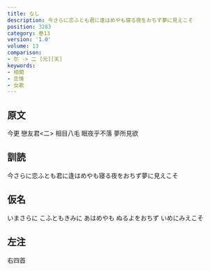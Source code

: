 ```yaml
---
title: なし
description: 今さらに恋ふとも君に逢はめやも寝る夜をおちず夢に見えこそ
position: 3283
category: 巻13
version: '1.0'
volume: 13
comparison:
- 尓 -> 二 [元][天]
keywords:
- 相聞
- 恋情
- 女歌
---
```


## 原文

今更 戀友君<二> 相目八毛 眠夜乎不落 夢所見欲

## 訓読

今さらに恋ふとも君に逢はめやも寝る夜をおちず夢に見えこそ

## 仮名

いまさらに こふともきみに あはめやも ぬるよをおちず いめにみえこそ

## 左注

右四首

